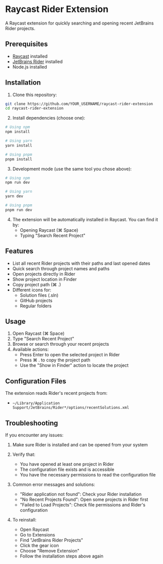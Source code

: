 # Raycast Rider Extension

A Raycast extension for quickly searching and opening recent JetBrains Rider projects.

## Prerequisites

- [Raycast](https://raycast.com/) installed
- [JetBrains Rider](https://www.jetbrains.com/rider/) installed
- Node.js installed

## Installation

1. Clone this repository:
```bash
git clone https://github.com/YOUR_USERNAME/raycast-rider-extension
cd raycast-rider-extension
```

2. Install dependencies (choose one):
```bash
# Using npm
npm install

# Using yarn
yarn install

# Using pnpm
pnpm install
```

3. Development mode (use the same tool you chose above):
```bash
# Using npm
npm run dev

# Using yarn
yarn dev

# Using pnpm
pnpm run dev
```

4. The extension will be automatically installed in Raycast. You can find it by:
   - Opening Raycast (⌘ Space)
   - Typing "Search Recent Project"

## Features

- List all recent Rider projects with their paths and last opened dates
- Quick search through project names and paths
- Open projects directly in Rider
- Show project location in Finder
- Copy project path (⌘ .)
- Different icons for:
  - Solution files (.sln)
  - GitHub projects
  - Regular folders

## Usage

1. Open Raycast (⌘ Space)
2. Type "Search Recent Project"
3. Browse or search through your recent projects
4. Available actions:
   - Press Enter to open the selected project in Rider
   - Press ⌘ . to copy the project path
   - Use the "Show in Finder" action to locate the project

## Configuration Files

The extension reads Rider's recent projects from:
- `~/Library/Application Support/JetBrains/Rider*/options/recentSolutions.xml`

## Troubleshooting

If you encounter any issues:

1. Make sure Rider is installed and can be opened from your system
2. Verify that:
   - You have opened at least one project in Rider
   - The configuration file exists and is accessible
   - You have the necessary permissions to read the configuration file

3. Common error messages and solutions:
   - "Rider application not found": Check your Rider installation
   - "No Recent Projects Found": Open some projects in Rider first
   - "Failed to Load Projects": Check file permissions and Rider's configuration

4. To reinstall:
   - Open Raycast
   - Go to Extensions
   - Find "JetBrains Rider Projects"
   - Click the gear icon
   - Choose "Remove Extension"
   - Follow the installation steps above again 